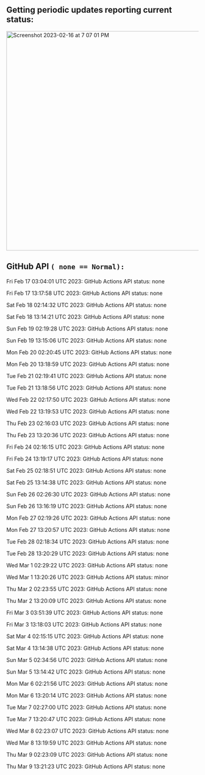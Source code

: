 
## Getting periodic updates reporting current status:
<img width="575" alt="Screenshot 2023-02-16 at 7 07 01 PM" src="https://user-images.githubusercontent.com/31228460/219539578-f880fea9-7a9d-4f7d-a7e2-5ce3d90ab466.png">

## GitHub API `( none == Normal):`

Fri Feb 17 03:04:01 UTC 2023: GitHub Actions API status: none

Fri Feb 17 13:17:58 UTC 2023: GitHub Actions API status: none

Sat Feb 18 02:14:32 UTC 2023: GitHub Actions API status: none

Sat Feb 18 13:14:21 UTC 2023: GitHub Actions API status: none

Sun Feb 19 02:19:28 UTC 2023: GitHub Actions API status: none

Sun Feb 19 13:15:06 UTC 2023: GitHub Actions API status: none

Mon Feb 20 02:20:45 UTC 2023: GitHub Actions API status: none

Mon Feb 20 13:18:59 UTC 2023: GitHub Actions API status: none

Tue Feb 21 02:19:41 UTC 2023: GitHub Actions API status: none

Tue Feb 21 13:18:56 UTC 2023: GitHub Actions API status: none

Wed Feb 22 02:17:50 UTC 2023: GitHub Actions API status: none

Wed Feb 22 13:19:53 UTC 2023: GitHub Actions API status: none

Thu Feb 23 02:16:03 UTC 2023: GitHub Actions API status: none

Thu Feb 23 13:20:36 UTC 2023: GitHub Actions API status: none

Fri Feb 24 02:16:15 UTC 2023: GitHub Actions API status: none

Fri Feb 24 13:19:17 UTC 2023: GitHub Actions API status: none

Sat Feb 25 02:18:51 UTC 2023: GitHub Actions API status: none

Sat Feb 25 13:14:38 UTC 2023: GitHub Actions API status: none

Sun Feb 26 02:26:30 UTC 2023: GitHub Actions API status: none

Sun Feb 26 13:16:19 UTC 2023: GitHub Actions API status: none

Mon Feb 27 02:19:26 UTC 2023: GitHub Actions API status: none

Mon Feb 27 13:20:57 UTC 2023: GitHub Actions API status: none

Tue Feb 28 02:18:34 UTC 2023: GitHub Actions API status: none

Tue Feb 28 13:20:29 UTC 2023: GitHub Actions API status: none

Wed Mar  1 02:29:22 UTC 2023: GitHub Actions API status: none

Wed Mar  1 13:20:26 UTC 2023: GitHub Actions API status: minor

Thu Mar  2 02:23:55 UTC 2023: GitHub Actions API status: none

Thu Mar  2 13:20:09 UTC 2023: GitHub Actions API status: none

Fri Mar  3 03:51:39 UTC 2023: GitHub Actions API status: none

Fri Mar  3 13:18:03 UTC 2023: GitHub Actions API status: none

Sat Mar  4 02:15:15 UTC 2023: GitHub Actions API status: none

Sat Mar  4 13:14:38 UTC 2023: GitHub Actions API status: none

Sun Mar  5 02:34:56 UTC 2023: GitHub Actions API status: none

Sun Mar  5 13:14:42 UTC 2023: GitHub Actions API status: none

Mon Mar  6 02:21:56 UTC 2023: GitHub Actions API status: none

Mon Mar  6 13:20:14 UTC 2023: GitHub Actions API status: none

Tue Mar  7 02:27:00 UTC 2023: GitHub Actions API status: none

Tue Mar  7 13:20:47 UTC 2023: GitHub Actions API status: none

Wed Mar  8 02:23:07 UTC 2023: GitHub Actions API status: none

Wed Mar  8 13:19:59 UTC 2023: GitHub Actions API status: none

Thu Mar  9 02:23:09 UTC 2023: GitHub Actions API status: none

Thu Mar  9 13:21:23 UTC 2023: GitHub Actions API status: none
